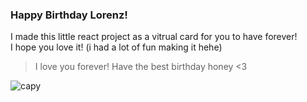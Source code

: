 ### Happy Birthday Lorenz!

I made this little react project as a vitrual card for you to have forever!  
I hope you love it! (i had a lot of fun making it hehe)

> I love you forever! Have the best birthday honey <3

![capy](https://i.pinimg.com/736x/fc/1c/92/fc1c92af983699ebe356a321f45877c6.jpg)
